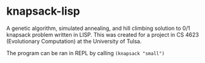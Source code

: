 knapsack-lisp
=============

A genetic algorithm, simulated annealing, and hill climbing solution to 0/1 knapsack problem written in LISP. This was created for a project in CS 4623 (Evolutionary Computation) at the University of Tulsa.

The program can be ran in REPL by calling `(knapsack "small")`
